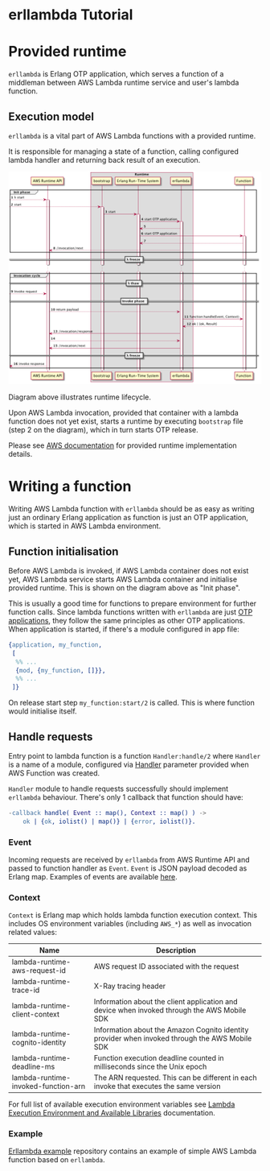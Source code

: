 erllambda Tutorial
==================

# Provided runtime

`erllambda` is Erlang OTP application, which serves a function of a
middleman between AWS Lambda runtime service and user's lambda
function.

## Execution model

`erllambda` is a vital part of AWS Lambda functions with a provided
runtime.

It is responsible for managing a state of a function, calling
configured lambda handler and returning back result of an execution.

![execution model](./pics/execution.png)

Diagram above illustrates runtime lifecycle.

Upon AWS Lambda invocation, provided that container with a lambda
function does not yet exist, starts a runtime by executing `bootstrap`
file (step 2 on the diagram), which in turn starts OTP release.

Please see [AWS documentation](https://docs.aws.amazon.com/lambda/latest/dg/welcome.html)
for provided runtime implementation details.

# Writing a function

Writing AWS Lambda function with `erllambda` should be as easy as
writing just an ordinary Erlang application as function is just an OTP
application, which is started in AWS Lambda environment.

## Function initialisation

Before AWS Lambda is invoked, if AWS Lambda container does not exist
yet, AWS Lambda service starts AWS Lambda container and initialise
provided runtime. This is shown on the diagram above as "Init phase".

This is usually a good time for functions to prepare environment for
further function calls. Since lambda functions written with
`erllambda` are just [OTP applications](http://erlang.org/doc/design_principles/des_princ.html#applications),
they follow the same principles as other OTP applications. When
application is started, if there's a module configured in app file:

``` erlang
{application, my_function,
 [
  %% ...
  {mod, {my_function, []}},
  %% ...
 ]}
```

On release start step `my_function:start/2` is called. This is where
function would initialise itself.

## Handle requests

Entry point to lambda function is a function `Handler:handle/2` where `Handler` is a name of a module, configured via [Handler](https://docs.aws.amazon.com/lambda/latest/dg/API_CreateFunction.html#SSS-CreateFunction-request-Handler)
parameter provided when AWS Function was created.

`Handler` module to handle requests successfully should implement `erllambda` behaviour.
There's only 1 callback that function should have:

``` erlang
-callback handle( Event :: map(), Context :: map() ) ->
    ok | {ok, iolist() | map()} | {error, iolist()}.
```

### Event

Incoming requests are received by `erllambda` from AWS Runtime API and
passed to function handler as `Event`. `Event` is JSON payload decoded
as Erlang map. Examples of events are available [here](https://docs.aws.amazon.com/lambda/latest/dg/eventsources.html).

### Context

`Context` is Erlang map which holds lambda function execution context. This includes OS environment variables (including `AWS_*`) as well as invocation related values:

| Name                                | Description                                                                                    |
|-------------------------------------|------------------------------------------------------------------------------------------------|
| lambda-runtime-aws-request-id       | AWS request ID associated with  the request                                                    |
| lambda-runtime-trace-id             | X-Ray tracing header                                                                           |
| lambda-runtime-client-context       | Information about the client application and device when invoked through the AWS Mobile SDK    |
| lambda-runtime-cognito-identity     | Information about the Amazon Cognito identity provider when invoked through the AWS Mobile SDK |
| lambda-runtime-deadline-ms          | Function execution deadline counted in milliseconds since the Unix epoch                       |
| lambda-runtime-invoked-function-arn | The ARN requested. This can be different in  each invoke that executes the same version        |


For full list of available execution environment variables see [Lambda Execution Environment and Available Libraries](https://docs.aws.amazon.com/lambda/latest/dg/current-supported-versions.html) documentation.

### Example

[Erllambda example](https://github.com/alertlogic/erllambda_example) repository contains an example of simple AWS Lambda function based on `erllambda`.

